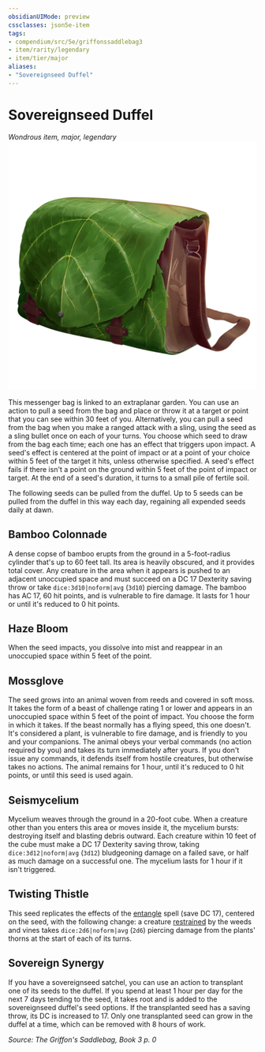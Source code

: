 ```yaml
---
obsidianUIMode: preview
cssclasses: json5e-item
tags:
- compendium/src/5e/griffonssaddlebag3
- item/rarity/legendary
- item/tier/major
aliases: 
- "Sovereignseed Duffel"
---
```

# Sovereignseed Duffel
*Wondrous item, major, legendary*  
![](https://raw.githubusercontent.com/TheGiddyLimit/homebrew-img/main/img/GriffonsSaddlebag3/Sovereignseed-Duffel.webp#right)  


This messenger bag is linked to an extraplanar garden. You can use an action to pull a seed from the bag and place or throw it at a target or point that you can see within 30 feet of you. Alternatively, you can pull a seed from the bag when you make a ranged attack with a sling, using the seed as a sling bullet once on each of your turns. You choose which seed to draw from the bag each time; each one has an effect that triggers upon impact. A seed's effect is centered at the point of impact or at a point of your choice within 5 feet of the target it hits, unless otherwise specified. A seed's effect fails if there isn't a point on the ground within 5 feet of the point of impact or target. At the end of a seed's duration, it turns to a small pile of fertile soil.

The following seeds can be pulled from the duffel. Up to 5 seeds can be pulled from the duffel in this way each day, regaining all expended seeds daily at dawn.

## Bamboo Colonnade

A dense copse of bamboo erupts from the ground in a 5-foot-radius cylinder that's up to 60 feet tall. Its area is heavily obscured, and it provides total cover. Any creature in the area when it appears is pushed to an adjacent unoccupied space and must succeed on a DC 17 Dexterity saving throw or take `dice:3d10|noform|avg` (`3d10`) piercing damage. The bamboo has AC 17, 60 hit points, and is vulnerable to fire damage. It lasts for 1 hour or until it's reduced to 0 hit points.

## Haze Bloom

When the seed impacts, you dissolve into mist and reappear in an unoccupied space within 5 feet of the point.

## Mossglove

The seed grows into an animal woven from reeds and covered in soft moss. It takes the form of a beast of challenge rating 1 or lower and appears in an unoccupied space within 5 feet of the point of impact. You choose the form in which it takes. If the beast normally has a flying speed, this one doesn't. It's considered a plant, is vulnerable to fire damage, and is friendly to you and your companions. The animal obeys your verbal commands (no action required by you) and takes its turn immediately after yours. If you don't issue any commands, it defends itself from hostile creatures, but otherwise takes no actions. The animal remains for 1 hour, until it's reduced to 0 hit points, or until this seed is used again.

## Seismycelium

Mycelium weaves through the ground in a 20-foot cube. When a creature other than you enters this area or moves inside it, the mycelium bursts: destroying itself and blasting debris outward. Each creature within 10 feet of the cube must make a DC 17 Dexterity saving throw, taking `dice:3d12|noform|avg` (`3d12`) bludgeoning damage on a failed save, or half as much damage on a successful one. The mycelium lasts for 1 hour if it isn't triggered.

## Twisting Thistle

This seed replicates the effects of the [entangle](compendium/spells/entangle.md) spell (save DC 17), centered on the seed, with the following change: a creature [restrained](/compendium/rules/conditions.md#Restrained) by the weeds and vines takes `dice:2d6|noform|avg` (`2d6`) piercing damage from the plants' thorns at the start of each of its turns.

## Sovereign Synergy

If you have a sovereignseed satchel, you can use an action to transplant one of its seeds to the duffel. If you spend at least 1 hour per day for the next 7 days tending to the seed, it takes root and is added to the sovereignseed duffel's seed options. If the transplanted seed has a saving throw, its DC is increased to 17. Only one transplanted seed can grow in the duffel at a time, which can be removed with 8 hours of work.

*Source: The Griffon's Saddlebag, Book 3 p. 0*